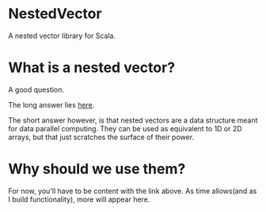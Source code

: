 NestedVector
=====

A nested vector library for Scala.

What is a nested vector?
=====

A good question.

The long answer lies [here](http://www.cs.cmu.edu/~blelloch/papers/Ble90.pdf).

The short answer however, is that nested vectors are a data structure meant for data parallel computing. They can be used as equivalent to 1D or 2D arrays, but that just scratches the surface of their power.

Why should we use them?
=====

For now, you'll have to be content with the link above. As time allows(and as I build functionality), more will appear here.